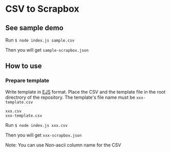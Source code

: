 # CSV to Scrapbox

## See sample demo

Run
`$ node index.js sample.csv`

Then you will get
`sample-scrapbox.json`

## How to use

### Prepare template

Write template in [EJS](https://ejs.co/) format.
Place the CSV and the template file in the root directrory of the repository.
The template's file name must be `xxx-template.csv`

```
xxx.csv
xxx-template.csv
```

Run
`$ node index.js xxx.csv`

Then you will get
`xxx-scrapbox.json`

Note: You can use Non-ascii column name for the CSV
